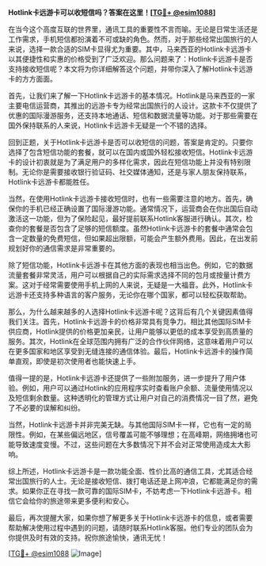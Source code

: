 **Hotlink卡远游卡可以收短信吗？答案在这里！[[TG💪+ @esim1088](https://t.me/s/esim1088)]**

在当今这个高度互联的世界里，通讯工具的重要性不言而喻。无论是日常生活还是工作需求，手机短信都扮演着不可或缺的角色。然而，对于那些经常出国旅行的人来说，选择一款合适的SIM卡显得尤为重要。其中，马来西亚的Hotlink卡远游卡以其便捷性和实惠的价格受到了广泛欢迎。那么问题来了：Hotlink卡远游卡是否支持接收短信呢？本文将为你详细解答这个问题，并带你深入了解Hotlink卡远游卡的方方面面。

首先，让我们来了解一下Hotlink卡远游卡的基本情况。Hotlink是马来西亚的一家主要电信运营商，其推出的远游卡专为经常出国旅行的人设计。这款卡不仅提供了优惠的国际漫游服务，还支持本地通话、短信和数据流量等功能。对于那些需要在国外保持联系的人来说，Hotlink卡远游卡无疑是一个不错的选择。

回到正题，关于Hotlink卡远游卡是否可以收短信的问题，答案是肯定的。只要你选择了包含短信功能的套餐，就可以在国内或国外轻松接收短信。Hotlink卡远游卡的设计初衷就是为了满足用户的多样化需求，因此在短信功能上并没有特别限制。无论你是需要接收银行验证码、社交媒体通知，还是与家人朋友保持联系，Hotlink卡远游卡都能胜任。

当然，在使用Hotlink卡远游卡接收短信时，也有一些需要注意的地方。首先，确保你的手机已经正确设置了国际漫游功能。通常情况下，运营商会在你出国后自动激活这一功能，但为了保险起见，最好提前联系Hotlink客服进行确认。其次，检查你的套餐是否包含了足够的短信额度。虽然Hotlink卡远游卡的套餐中通常会包含一定数量的免费短信，但如果超出限额，可能会产生额外费用。因此，在出发前规划好你的通信需求是非常重要的。

除了短信功能，Hotlink卡远游卡在其他方面的表现也相当出色。例如，它的数据流量套餐非常灵活，用户可以根据自己的实际需求选择不同的包月或按量计费方案。这对于经常需要使用手机上网的人来说，无疑是一大福音。此外，Hotlink卡远游卡还支持多种语言的客户服务，无论你在哪个国家，都可以轻松获取帮助。

那么，为什么越来越多的人选择Hotlink卡远游卡呢？这背后有几个关键因素值得我们关注。首先，Hotlink卡远游卡的价格非常具有竞争力。相比其他国际SIM卡供应商，Hotlink提供的价格更加亲民，让用户能够以更低的成本享受到高质量的服务。其次，Hotlink在全球范围内拥有广泛的合作伙伴网络，这意味着用户可以在更多国家和地区享受到无缝连接的通信体验。最后，Hotlink卡远游卡的操作简单直观，即使是初次使用者也能快速上手。

值得一提的是，Hotlink卡远游卡还提供了一些附加服务，进一步提升了用户体验。例如，用户可以通过Hotlink的应用程序实时查看账户余额、流量使用情况以及短信剩余数量。这种透明化的管理方式让用户对自己的消费情况一目了然，避免了不必要的误解和纠纷。

当然，Hotlink卡远游卡并非完美无缺。与其他国际SIM卡一样，它也有一定的局限性。例如，在某些偏远地区，信号覆盖可能不够理想；在高峰期，网络拥堵也可能导致速度变慢。不过，这些问题在大多数情况下并不会对正常使用造成太大影响。

综上所述，Hotlink卡远游卡是一款功能全面、性价比高的通信工具，尤其适合经常出国旅行的人士。无论是接收短信、拨打电话还是上网冲浪，它都能满足你的需求。如果你正在寻找一款可靠的国际SIM卡，不妨考虑一下Hotlink卡远游卡。相信它会给你的旅途带来更多便利和安心。

最后，再次提醒大家，如果你想了解更多关于Hotlink卡远游卡的信息，或者需要帮助解决使用过程中遇到的问题，请随时联系Hotlink客服。他们专业的团队会为你提供及时有效的支持。祝你旅途愉快，通讯无忧！

[[TG💪+ @esim1088](https://t.me/s/esim1088) ![Image](https://i.postimg.cc/4NQfJmqS/Snipaste-2025-05-13-00-14-12.png)]